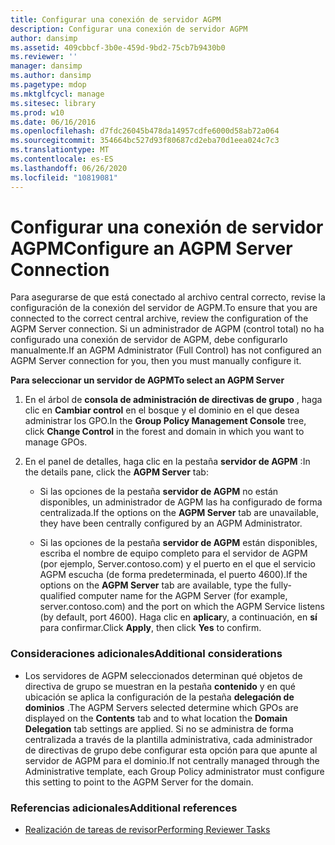 ```yaml
---
title: Configurar una conexión de servidor AGPM
description: Configurar una conexión de servidor AGPM
author: dansimp
ms.assetid: 409cbbcf-3b0e-459d-9bd2-75cb7b9430b0
ms.reviewer: ''
manager: dansimp
ms.author: dansimp
ms.pagetype: mdop
ms.mktglfcycl: manage
ms.sitesec: library
ms.prod: w10
ms.date: 06/16/2016
ms.openlocfilehash: d7fdc26045b478da14957cdfe6000d58ab72a064
ms.sourcegitcommit: 354664bc527d93f80687cd2eba70d1eea024c7c3
ms.translationtype: MT
ms.contentlocale: es-ES
ms.lasthandoff: 06/26/2020
ms.locfileid: "10819081"
---
```

# <span data-ttu-id="b5348-103">Configurar una conexión de servidor AGPM</span><span class="sxs-lookup"><span data-stu-id="b5348-103">Configure an AGPM Server Connection</span></span>


<span data-ttu-id="b5348-104">Para asegurarse de que está conectado al archivo central correcto, revise la configuración de la conexión del servidor de AGPM.</span><span class="sxs-lookup"><span data-stu-id="b5348-104">To ensure that you are connected to the correct central archive, review the configuration of the AGPM Server connection.</span></span> <span data-ttu-id="b5348-105">Si un administrador de AGPM (control total) no ha configurado una conexión de servidor de AGPM, debe configurarlo manualmente.</span><span class="sxs-lookup"><span data-stu-id="b5348-105">If an AGPM Administrator (Full Control) has not configured an AGPM Server connection for you, then you must manually configure it.</span></span>

**<span data-ttu-id="b5348-106">Para seleccionar un servidor de AGPM</span><span class="sxs-lookup"><span data-stu-id="b5348-106">To select an AGPM Server</span></span>**

1.  <span data-ttu-id="b5348-107">En el árbol de **consola de administración de directivas de grupo** , haga clic en **Cambiar control** en el bosque y el dominio en el que desea administrar los GPO.</span><span class="sxs-lookup"><span data-stu-id="b5348-107">In the **Group Policy Management Console** tree, click **Change Control** in the forest and domain in which you want to manage GPOs.</span></span>

2.  <span data-ttu-id="b5348-108">En el panel de detalles, haga clic en la pestaña **servidor de AGPM** :</span><span class="sxs-lookup"><span data-stu-id="b5348-108">In the details pane, click the **AGPM Server** tab:</span></span>

    -   <span data-ttu-id="b5348-109">Si las opciones de la pestaña **servidor de AGPM** no están disponibles, un administrador de AGPM las ha configurado de forma centralizada.</span><span class="sxs-lookup"><span data-stu-id="b5348-109">If the options on the **AGPM Server** tab are unavailable, they have been centrally configured by an AGPM Administrator.</span></span>

    -   <span data-ttu-id="b5348-110">Si las opciones de la pestaña **servidor de AGPM** están disponibles, escriba el nombre de equipo completo para el servidor de AGPM (por ejemplo, Server.contoso.com) y el puerto en el que el servicio AGPM escucha (de forma predeterminada, el puerto 4600).</span><span class="sxs-lookup"><span data-stu-id="b5348-110">If the options on the **AGPM Server** tab are available, type the fully-qualified computer name for the AGPM Server (for example, server.contoso.com) and the port on which the AGPM Service listens (by default, port 4600).</span></span> <span data-ttu-id="b5348-111">Haga clic en **aplicar**y, a continuación, en **sí** para confirmar.</span><span class="sxs-lookup"><span data-stu-id="b5348-111">Click **Apply**, then click **Yes** to confirm.</span></span>

### <span data-ttu-id="b5348-112">Consideraciones adicionales</span><span class="sxs-lookup"><span data-stu-id="b5348-112">Additional considerations</span></span>

-   <span data-ttu-id="b5348-113">Los servidores de AGPM seleccionados determinan qué objetos de directiva de grupo se muestran en la pestaña **contenido** y en qué ubicación se aplica la configuración de la pestaña **delegación de dominios** .</span><span class="sxs-lookup"><span data-stu-id="b5348-113">The AGPM Servers selected determine which GPOs are displayed on the **Contents** tab and to what location the **Domain Delegation** tab settings are applied.</span></span> <span data-ttu-id="b5348-114">Si no se administra de forma centralizada a través de la plantilla administrativa, cada administrador de directivas de grupo debe configurar esta opción para que apunte al servidor de AGPM para el dominio.</span><span class="sxs-lookup"><span data-stu-id="b5348-114">If not centrally managed through the Administrative template, each Group Policy administrator must configure this setting to point to the AGPM Server for the domain.</span></span>

### <span data-ttu-id="b5348-115">Referencias adicionales</span><span class="sxs-lookup"><span data-stu-id="b5348-115">Additional references</span></span>

-   [<span data-ttu-id="b5348-116">Realización de tareas de revisor</span><span class="sxs-lookup"><span data-stu-id="b5348-116">Performing Reviewer Tasks</span></span>](performing-reviewer-tasks-agpm40.md)

 

 





